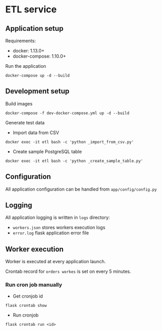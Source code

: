 # ETL service

## Application setup

Requirements:

- docker: 1.13.0+
- docker-compose: 1.10.0+

Run the application

```shell script
docker-compose up -d --build
```

## Development setup

Build images

```shell script
docker-compose -f dev-docker-compose.yml up -d --build
```

Generate test data

- Import data from CSV

```shell script
docker exec -it etl bash -c 'python _import_from_csv.py'
```

- Create sample PostgreSQL table

```shell script
docker exec -it etl bash -c 'python _create_sample_table.py' 
```

## Configuration

All application configuration can be handled from `app/config/config.py`

## Logging

All application logging is written in `logs` directory:

- `workers.json` stores workers execution logs
- `error.log` flask application error file

## Worker execution

Worker is executed at every application launch.

Crontab record for `orders workes` is set on every 5 minutes.

### Run cron job manually

- Get cronjob id

```shell script
flask crontab show
```

- Run cronjob

```shell script
flask crontab run <id>
```
